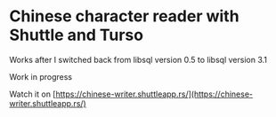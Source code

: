 # Chinese character reader with Shuttle and Turso

Works after I switched back from libsql version 0.5 to libsql version 3.1

Work in progress

Watch it on [https://chinese-writer.shuttleapp.rs/](https://chinese-writer.shuttleapp.rs/)
